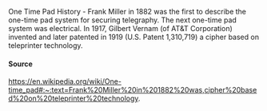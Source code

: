 One Time Pad History - Frank Miller in 1882 was the first to describe the one-time pad system for securing telegraphy. The next one-time pad system was electrical. In 1917, Gilbert Vernam (of AT&T Corporation) invented and later patented in 1919 (U.S. Patent 1,310,719) a cipher based on teleprinter technology.
#### Source
https://en.wikipedia.org/wiki/One-time_pad#:~:text=Frank%20Miller%20in%201882%20was,cipher%20based%20on%20teleprinter%20technology.
